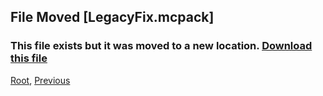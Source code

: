 
## File Moved [LegacyFix.mcpack]
### This file exists but it was moved to a new location. [Download this file](././upload/LegacyFix.mcpack)
[Root](/), [Previous](././)
